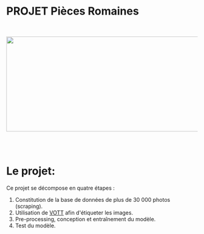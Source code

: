 # PROJET Pièces Romaines

<br>



<p align="center">
  <img width="700" height="250" src="https://github.com/AxelDucamp/PROJETS_Pieces_Romaines/blob/main/start_nb.png?raw=true">
</p>


<br>
<br>

# Le projet:

Ce projet se décompose en quatre étapes :


1.   Constitution de la base de données de plus de 30 000 photos (scraping). 
2.   Utilisation de [VOTT](https://github.com/microsoft/VoTT) afin d'étiqueter les images.
3.   Pre-processing, conception et entraînement du modèle.
4.   Test du modèle.

